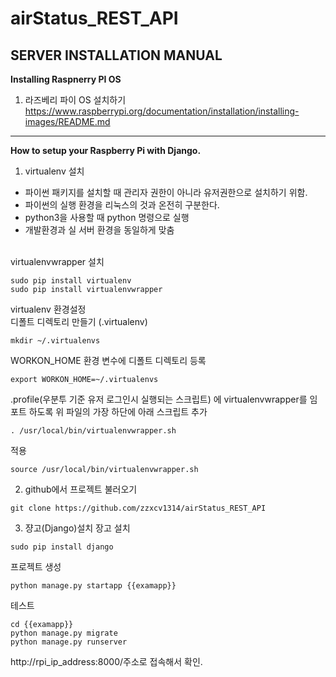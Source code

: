 airStatus_REST_API 
===================
SERVER INSTALLATION MANUAL
----------------
<b> Installing Raspnerry PI OS </b>
1. 라즈베리 파이 OS 설치하기 <br>
https://www.raspberrypi.org/documentation/installation/installing-images/README.md
--------
<b> How to setup your Raspberry Pi with Django.</b>

1. virtualenv 설치
* 파이썬 패키지를 설치할 때 관리자 권한이 아니라 유저권한으로 설치하기 위함. 
* 파이썬의 실행 환경을 리눅스의 것과 온전히 구분한다. 
* python3을 사용할 때 python 명령으로 실행
* 개발환경과 실 서버 환경을 동일하게 맞춤 
<br><br>

virtualenvwrapper 설치 
~~~
sudo pip install virtualenv
sudo pip install virtualenvwrapper
~~~
virtualenv 환경설정 <br>
디폴트 디렉토리 만들기 (.virtualenv)
~~~
mkdir ~/.virtualenvs
~~~
WORKON_HOME 환경 변수에 디폴트 디렉토리 등록 
~~~
export WORKON_HOME=~/.virtualenvs
~~~
.profile(우분투 기준 유저 로그인시 실행되는 스크립트) 에 virtualenvwrapper를 임포트 하도록 위 파일의 가장 하단에 아래 스크립트 추가 
~~~
. /usr/local/bin/virtualenvwrapper.sh
~~~
적용
~~~
source /usr/local/bin/virtualenvwrapper.sh
~~~

2. github에서 프로젝트 불러오기 
~~~
git clone https://github.com/zzxcv1314/airStatus_REST_API
~~~

3. 쟝고(Django)설치 
장고 설치 
~~~
sudo pip install django 
~~~

프로젝트 생성

~~~
python manage.py startapp {{examapp}}
~~~

테스트 
~~~
cd {{examapp}}
python manage.py migrate
python manage.py runserver
~~~

http://rpi_ip_address:8000/주소로 접속해서 확인. 




